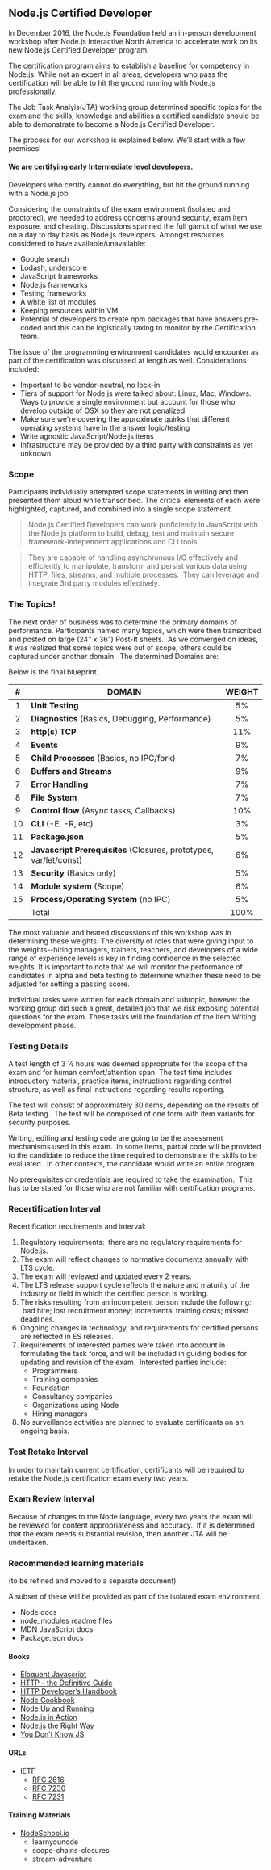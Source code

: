 ## Node.js Certified Developer

In December 2016, the Node.js Foundation held an in-person development workshop
after Node.js Interactive North America to accelerate work on its new Node.js
Certified Developer program.

The certification program aims to establish a baseline for competency in
Node.js. While not an expert in all areas, developers who pass the certification
will be able to hit the ground running with Node.js professionally.

The Job Task Analyis(JTA) working group determined specific topics for the exam
and the skills, knowledge and abilities a certified candidate should be able to
demonstrate to become a Node.js Certified Developer.

The process for our workshop is explained below. We’ll start with a few
premises!

#### We are certifying early Intermediate level developers.

Developers who certify cannot do everything, but hit the ground running with a
Node.js job.

Considering the constraints of the exam environment (isolated and proctored), we
 needed to address concerns around security, exam item exposure, and cheating.
 Discussions spanned the full gamut of what we use on a day to day basis as
 Node.js developers. Amongst resources considered to have available/unavailable:

- Google search
- Lodash, underscore
- JavaScript frameworks
- Node.js frameworks
- Testing frameworks
- A white list of modules
- Keeping resources within VM
- Potential of developers to create npm packages that have answers pre-coded and
this can be logistically taxing to monitor by the Certification team.

The issue of the programming environment candidates would encounter as part of
the certification was discussed at length as well. Considerations included:

- Important to be vendor-neutral, no lock-in
- Tiers of support for Node.js were talked about: Linux, Mac, Windows. Ways to
provide a single environment but account for those who develop outside of OSX
so they are not penalized.
- Make sure we're covering the approximate quirks that different operating
systems have in the answer logic/testing  
- Write agnostic JavaScript/Node.js items
- Infrastructure may be provided by a third party with constraints as yet
unknown

### Scope

Participants individually attempted scope statements in writing and then
presented them aloud while transcribed. The critical elements of each were
highlighted, captured, and combined into a single scope statement.

>Node.js Certified Developers can work proficiently in JavaScript with the
Node.js platform to build, debug, test and maintain secure framework-independent applications and CLI tools.  

>They are capable of handling asynchronous I/O effectively and efficiently
to manipulate, transform and persist various data using HTTP, files,
streams, and multiple processes.  They can leverage and integrate 3rd party
modules effectively.  

### The Topics!

The next order of business was to determine the primary domains of performance.
Participants named many topics, which were then transcribed and posted on large
(24” x 36”) Post-It sheets.  As we converged on ideas, it was realized that some
topics were out of scope, others could be captured under another domain.  The
determined Domains are:

Below is the final blueprint.

|  # 	| DOMAIN                                                        	| WEIGHT 	|
|:--:	|---------------------------------------------------------------	|:------:	|
|  1 	| **Unit Testing**                                                  	|   5%   	|
|  2 	| **Diagnostics** (Basics, Debugging, Performance)                   	|   5%   	|
|  3 	| **http(s) TCP**                                                 	|   11%  	|
|  4 	| **Events**                                                        	|   9%   	|
|  5 	| **Child Processes** (Basics, no IPC/fork)                          	|   7%   	|
|  6 	| **Buffers and Streams**                                           	|   9%   	|
|  7 	| **Error Handling**                                                	|   7%   	|
|  8 	| **File System**                                                   	|   7%   	|
|  9 	| **Control flow** (Async tasks, Callbacks)                          	|   10%  	|
| 10 	| **CLI** (-E, -R, etc)                                             	|   3%   	|
| 11 	| **Package.json**                                                  	|   5%   	|
| 12 	| **Javascript Prerequisites** (Closures, prototypes, var/let/const) 	|   6%   	|
| 13 	| **Security** (Basics only)                                         	|   5%   	|
| 14 	| **Module system** (Scope)                                          	|   6%   	|
| 15 	| **Process/Operating System** (no IPC)                            	|   5%   	|
|    	|                                                         Total 	|  100%  	|

The most valuable and heated discussions of this workshop was in determining
these weights. The diversity of roles that were giving input to the
weights--hiring managers, trainers, teachers, and developers of a wide range of
experience levels is key in finding confidence in the selected weights. It is
important to note that we will monitor the performance of candidates in alpha
and beta testing to determine whether these need to be adjusted for setting a
passing score.

Individual tasks were written for each domain and subtopic, however the working
group did such a great, detailed job that we risk exposing potential questions
for the exam. These tasks will the foundation of the Item Writing development
phase.

### Testing Details

A test length of 3 ½ hours was deemed appropriate for the scope of the exam and
for human comfort/attention span. The test time includes introductory material,
practice items, instructions regarding control structure, as well as final
instructions regarding results reporting.

The test will consist of approximately 30 items, depending on the results of
Beta testing.  The test will be comprised of one form with item variants for
security purposes.

Writing, editing and testing code are going to be the assessment mechanisms used
in this exam.  In some items, partial code will be provided to the candidate to
reduce the time required to demonstrate the skills to be evaluated.  In other
contexts, the candidate would write an entire program.

No prerequisites or credentials are required to take the examination.  This has
to be stated for those who are not familiar with certification programs.

### Recertification Interval

Recertification requirements and interval:

1. Regulatory requirements:  there are no regulatory requirements for Node.js.
2. The exam will reflect changes to normative documents annually with LTS cycle.
3. The exam will reviewed and updated every 2 years.
4. The LTS release support cycle reflects the nature and maturity of the industry or field in which the certified person is working.
5. The risks resulting from an incompetent person include the following:  bad hire; lost recruitment money; incremental training costs; missed deadlines.
6. Ongoing changes in technology, and requirements for certified persons are reflected in ES releases.
7. Requirements of interested parties were taken into account in formulating the task force, and will be included in guiding bodies for updating and revision of the exam.  Interested parties include:
    - Programmers
    - Training companies
    - Foundation
    - Consultancy companies
    - Organizations using Node
    - Hiring managers
8. No surveillance activities are planned to evaluate certificants on an ongoing basis.

### Test Retake Interval

In order to maintain current certification, certificants will be required to
retake the Node.js certification exam every two years.  

### Exam Review Interval

Because of changes to the Node language, every two years the exam will be
reviewed for content appropriateness and accuracy.  If it is determined that the
exam needs substantial revision, then another JTA will be undertaken.

### Recommended learning materials
(to be refined and moved to a separate document)

A subset of these will be provided as part of the isolated exam environment.

- Node docs
- node_modules readme files
- MDN JavaScript docs
- Package.json docs

#### Books
- [Eloquent Javascript](http://eloquentjavascript.net/)
- [HTTP – the Definitive Guide](http://shop.oreilly.com/product/9781565925090.do)
- [HTTP Developer’s Handbook](https://www.amazon.com/gp/search?index=books&linkCode=qs&keywords=9780672324543)
- [Node Cookbook](https://www.packtpub.com/web-development/node-cookbook-second-edition)
- [Node Up and Running](http://chimera.labs.oreilly.com/books/1234000001808/index.html)
- [Node.js in Action](https://www.manning.com/books/node-js-in-action-second-edition)
- [Node.js the Right Way](https://pragprog.com/book/jwnode/node-js-the-right-way)
- [You Don’t Know JS](https://pragprog.com/book/jwnode/node-js-the-right-way)

#### URLs

- IETF
  - [RFC 2616](https://tools.ietf.org/html/rfc2616)
  - [RFC 7230](https://tools.ietf.org/html/rfc7230)
  - [RFC 7231](https://tools.ietf.org/html/rfc7231)

#### Training Materials

- [NodeSchool.io](https://nodeschool.io/)
  - learnyounode
  - scope-chains-closures
  - stream-adventure
